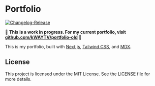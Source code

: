 # Portfolio

[![Changelog-Release](https://github.com/kWAYTV/my-portfolio/actions/workflows/cr.yml/badge.svg)](https://github.com/kWAYTV/my-portfolio/actions/workflows/cr.yml)

🚧 **This is a work in progress. For my current portfolio, visit
[github.com/kWAYTV/portfolio-old](https://github.com/kWAYTV/portfolio-old)** 🚧

This is my portfolio, built with [Next.js](https://nextjs.org/),
[Tailwind CSS](https://tailwindcss.com/), and [MDX](https://mdxjs.com/).

## License

This project is licensed under the MIT License. See the [LICENSE](LICENSE) file
for more details.
